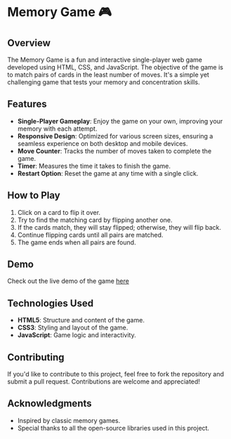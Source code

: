 # Memory Game 🎮

## Overview

The Memory Game is a fun and interactive single-player web game developed using HTML, CSS, and JavaScript. The objective of the game is to match pairs of cards in the least number of moves. It's a simple yet challenging game that tests your memory and concentration skills.

## Features

- **Single-Player Gameplay**: Enjoy the game on your own, improving your memory with each attempt.
- **Responsive Design**: Optimized for various screen sizes, ensuring a seamless experience on both desktop and mobile devices.
- **Move Counter**: Tracks the number of moves taken to complete the game.
- **Timer**: Measures the time it takes to finish the game.
- **Restart Option**: Reset the game at any time with a single click.

## How to Play

1. Click on a card to flip it over.
2. Try to find the matching card by flipping another one.
3. If the cards match, they will stay flipped; otherwise, they will flip back.
4. Continue flipping cards until all pairs are matched.
5. The game ends when all pairs are found.

## Demo

Check out the live demo of the game [here](https://memorygameguvi.netlify.app/)

## Technologies Used

- **HTML5**: Structure and content of the game.
- **CSS3**: Styling and layout of the game.
- **JavaScript**: Game logic and interactivity.

## Contributing

If you'd like to contribute to this project, feel free to fork the repository and submit a pull request. Contributions are welcome and appreciated!

## Acknowledgments

- Inspired by classic memory games.
- Special thanks to all the open-source libraries used in this project.
